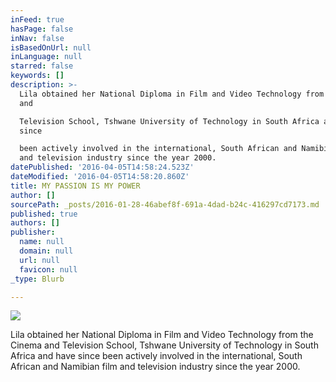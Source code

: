 ```yaml
---
inFeed: true
hasPage: false
inNav: false
isBasedOnUrl: null
inLanguage: null
starred: false
keywords: []
description: >-
  Lila obtained her National Diploma in Film and Video Technology from the Cinema
  and

  Television School, Tshwane University of Technology in South Africa and have
  since

  been actively involved in the international, South African and Namibian film
  and television industry since the year 2000.
datePublished: '2016-04-05T14:58:24.523Z'
dateModified: '2016-04-05T14:58:20.860Z'
title: MY PASSION IS MY POWER
author: []
sourcePath: _posts/2016-01-28-46abef8f-691a-4dad-b24c-416297cd7173.md
published: true
authors: []
publisher:
  name: null
  domain: null
  url: null
  favicon: null
_type: Blurb

---
```

![](https://the-grid-user-content.s3-us-west-2.amazonaws.com/19c41d6d-525e-4938-bd5c-1ff7fc28bc9d.jpg)

Lila obtained her National Diploma in Film and Video Technology from the Cinema and
Television School, Tshwane University of Technology in South Africa and have since
been actively involved in the international, South African and Namibian film and television industry since the year 2000\.